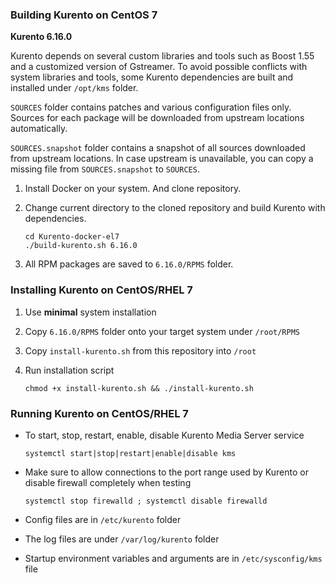 ### Building Kurento on CentOS 7

**Kurento 6.16.0**

Kurento depends on several custom libraries and tools such as Boost 1.55 and a customized version of Gstreamer. To avoid possible conflicts with system libraries and tools, some Kurento dependencies are built and installed under `/opt/kms` folder.

`SOURCES` folder contains patches and various configuration files only. Sources for each package will be downloaded from upstream locations automatically.

`SOURCES.snapshot` folder contains a snapshot of all sources downloaded from upstream locations. In case upstream is unavailable, you can copy a missing file from `SOURCES.snapshot` to `SOURCES`.

1. Install Docker on your system. And clone repository.

2. Change current directory to the cloned repository and build Kurento with dependencies.

	```
	cd Kurento-docker-el7
	./build-kurento.sh 6.16.0
	```

3. All RPM packages are saved to `6.16.0/RPMS` folder.

### Installing Kurento on CentOS/RHEL 7

1. Use **minimal** system installation

2. Copy `6.16.0/RPMS` folder onto your target system under `/root/RPMS`

3. Copy `install-kurento.sh` from this repository into `/root`

4. Run installation script

	```
	chmod +x install-kurento.sh && ./install-kurento.sh
	```

### Running Kurento on CentOS/RHEL 7

* To start, stop, restart, enable, disable Kurento Media Server service

	```
	systemctl start|stop|restart|enable|disable kms
	```

* Make sure to allow connections to the port range used by Kurento or disable firewall completely when testing

	```
	systemctl stop firewalld ; systemctl disable firewalld
	```

* Config files are in `/etc/kurento` folder

* The log files are under `/var/log/kurento` folder

* Startup environment variables and arguments are in `/etc/sysconfig/kms` file
